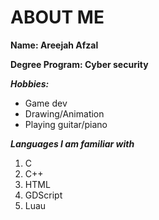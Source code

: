 # ABOUT ME 
**Name: Areejah Afzal**

**Degree Program: Cyber security**

_**Hobbies:**_
- Game dev
- Drawing/Animation
- Playing guitar/piano

_**Languages I am familiar with**_
1. C
2. C++
3. HTML
4. GDScript
5. Luau
